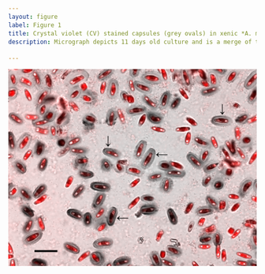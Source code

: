```yaml
---
layout: figure
label: Figure 1
title: Crystal violet (CV) stained capsules (grey ovals) in xenic *A. minutissimum* biofilm (scale bar: 20 µm).
description: Micrograph depicts 11 days old culture and is a merge of the chlorophyll fluorescence channel (red; indicating diatom cells) and the bright-field image (grey). Some mature capsules are marked with arrows. Bright spots within diatom cells are lipid bodies. Bacteria are visible as light and dark speckles around and in between the diatom cells.

---
```

<img src="data/F1-CV-Chl.png">
